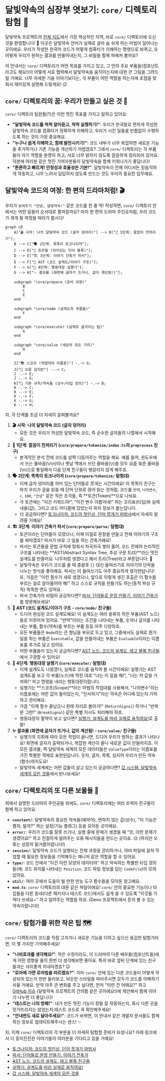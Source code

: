# 달빛약속의 심장부 엿보기: `core/` 디렉토리 탐험 🧭

달빛약속 프로젝트의 [전체 지도](../CONTRIBUTING_GUIDE.md#우리-프로젝트-이렇게-생겼어요--코드베이스-둘러보기)에서 가장 핵심적인 지역, 바로 `core/` 디렉토리에 오신 것을 환영합니다! 🎉 이곳은 달빛약속 언어가 실제로 살아 숨 쉬게 하는 마법이 일어나는 곳이에요. 우리가 작성한 한국어 코드가 어떻게 컴퓨터가 이해하는 명령으로 바뀌고, 또 어떻게 우리가 원하는 결과를 만들어내는지, 그 비밀을 함께 파헤쳐 볼까요?

이 안내서는 `core/` 디렉토리가 어떤 목표를 가지고 있고, 그 안의 주요 부품들(컴포넌트라고도 해요!)이 어떻게 서로 협력해서 달빛약속을 움직이는지에 대한 큰 그림을 그려드릴 거예요. 너무 자세한 기술 이야기보다는, 각 부품이 어떤 역할을 하는지에 초점을 맞춰서 재미있게 설명해 드릴게요! 😉

## `core/` 디렉토리의 꿈: 우리가 만들고 싶은 것 🌟

`core/` 디렉토리 팀원들(?)은 이런 멋진 목표를 가지고 일하고 있어요:

*   **"달빛약속 코드를 척척 알아듣고, 착착 실행하기!"**: 우리가 한국말로 편하게 작성한 달빛약속 코드를 컴퓨터가 정확하게 이해하고, 우리가 시킨 일들을 빈틈없이 수행하도록 하는 것이 가장 중요해요.
*   **"누구나 쉽게 이해하고, 함께 발전시키기!"**: 코드 내부가 너무 복잡하면 새로운 기능을 추가하거나 기존 기능을 개선하기 어렵겠죠? 그래서 `core/` 디렉토리는 각 부품들이 자기 역할을 분명히 하고, 서로 너무 얽히지 않도록 깔끔하게 정리되어 있어요. 덕분에 여러분 같은 멋진 기여자분들이 달빛약속을 함께 키워나가기 좋답니다!
*   **"튼튼하고 빠르게! 안정성과 효율성은 기본!"**: 달빛약속이 언제 어디서든 믿음직하게 작동하고, 너무 느려서 답답하지 않도록 만드는 것도 우리의 중요한 임무예요.

## 달빛약속 코드의 여정: 한 편의 드라마처럼! 🎬

우리가 `보여주기 "안녕, 달빛약속!"` 같은 코드를 한 줄 딱! 작성하면, `core/` 디렉토리 안에서는 어떤 일들이 순서대로 펼쳐질까요? 마치 한 편의 드라마 주인공처럼, 우리 코드가 겪게 될 여정을 따라가 봅시다!

```mermaid
graph LR
    A["🎬 시작: 나의 달빛약속 코드 (글자 덩어리)"] --> B["🧹 1단계: 깔끔이 전처리기"];
    B --> C["🗣️ 2단계: 똑똑이 토크나이저"];
    C --> D["🧱 토큰들 (의미있는 단어 블록)"];
    D --> E["🏗️ 3단계: 이야기 건축가 파서"];
    E --> F["🌳 AST (코드 설계도/이야기 구조)"];
    F --> G["🏃 4단계: 행동대장 실행기"];
    G --> H["✨ 결과물 (화면에 글자가 뜨거나, 값이 계산됨!)"];

    subgraph "core/prepare (준비 과정)"
        B
        C
        E
    end

    subgraph "core/node (설계도의 부품들)"
        F
    end

    subgraph "core/executer (실제로 움직이는 팀)"
        G
    end

    subgraph "core/value (세상의 모든 가치)"
        H
    end

    I["📚 스코프 (작업대의 이름표)"] -.-> G;
    J["🚨 오류 감지반"] -.-> C;
    J -.-> E;
    J -.-> G;
    K["📜 기본 규칙/약속들 (상수/타입 정의)"] -.-> B;
    K -.-> C;
    K -.-> E;
    K -.-> F;
    K -.-> G;
    K -.-> H;
```

자, 각 단계를 조금 더 자세히 살펴볼까요?

1.  **🎬 시작: 나의 달빛약속 코드 (글자 덩어리)**
    *   모든 것은 우리가 작성한 달빛약속 코드, 즉 순수한 글자들의 나열에서 시작해요.
2.  **🧹 1단계: 깔끔이 전처리기 (`core/prepare/tokenize/index.ts`의 `preprocess` 친구)**
    *   본격적인 분석 전에 코드를 살짝 다듬어주는 역할을 해요. 예를 들어, 윈도우에서 쓰는 줄바꿈(\r\n)이나 옛날 맥에서 쓰던 줄바꿈(\r)을 모두 요즘 표준 줄바꿈(\n)으로 통일해서 다음 단계 친구들이 헷갈리지 않게 해주죠.
3.  **🗣️ 2단계: 똑똑이 토크나이저 (`core/prepare/tokenize/` 탐험대)**
    *   이제 글자 덩어리를 의미 있는 단어들로 쪼개는 시간이에요! 이 똑똑이 친구는 마치 우리가 글을 읽을 때 단어 단위로 끊어 읽는 것처럼, 코드를 `만약`, `나의변수`, `+`, `100`, `"안녕"` 같은 작은 조각들, 즉 **토큰(Token)**으로 나눠요.
    *   각 토큰에는 "이건 키워드야!", "이건 변수 이름이네!" 하는 꼬리표(타입)와 실제 내용(값), 그리고 코드 어디쯤에 있었는지 위치 정보가 붙는답니다.
    *   더 궁금하다면? [토크나이저: 코드의 첫인상, 단어 쪼개기 마법사](./tokenizer.md)에서 자세히 알려줄 거예요!
4.  **🏗️ 3단계: 이야기 건축가 파서 (`core/prepare/parse/` 탐험대)**
    *   토큰이라는 단어들이 모였으니, 이제 이걸로 문장을 만들고 전체 이야기의 구조를 짜야겠죠? 파서가 바로 그 일을 하는 건축가예요!
    *   파서는 토큰들을 문법 규칙에 맞춰서 차곡차곡 쌓아 올려, 코드 전체의 논리적인 구조를 나타내는 **AST(Abstract Syntax Tree, 추상 구문 트리)**라는 멋진 설계도를 만들어요. 나무처럼 생겼다고 해서 트리(Tree)라고 부른답니다. 🌳
    *   달빛약속은 우리가 코드를 쓸 때 중괄호 `{}` 대신 들여쓰기로 이야기의 단락을 나누는 방식을 좋아해요. 파서는 이 들여쓰기도 아주 중요하게 생각한답니다! 또, 가끔은 "이런 함수가 새로 생겼으니, 앞으로 이렇게 생긴 호출은 이 함수를 부르는 걸로 알아들어야 해!" 하고 스스로 규칙을 만들기도 하는(동적 파싱 규칙) 똑똑한 면도 있어요.
    *   파서 건축가의 비밀이 궁금하다면? [파서: 단어들로 문장 만들기, 이야기 건축가](./parser.md)를 방문해보세요!
5.  **🌳 AST (코드 설계도/이야기 구조 - `core/node/` 친구들)**
    *   드디어 완성된 코드 설계도예요! 이 설계도는 여러 종류의 작은 부품(AST 노드)들로 이루어져 있어요. "만약"이라는 조건을 나타내는 부품, 숫자나 글자를 나타내는 부품, 함수(약속)를 부르는 부품 등등 아주 다양하죠.
    *   모든 부품들은 `Node`라는 큰 형님을 부모로 두고 있고, 그중에서도 실제로 뭔가 일을 하는 부품은 `Executable`, 값을 만들어내는 부품은 `Evaluable`이라는 이름표를 추가로 달고 있어요.
    *   어떤 부품들이 있는지 궁금하다면? [AST 노드: 코드의 설계도, 레고 블록 친구들](./ast_nodes.md)에서 구경할 수 있어요!
6.  **🏃 4단계: 행동대장 실행기 (`core/executer/` 탐험대)**
    *   이제 설계도도 나왔겠다, 실제로 코드를 움직여 볼 시간이에요! 실행기는 AST 설계도를 보고 각 부품(노드)에 적힌 대로 "너는 이 일을 해!", "너는 저 값을 가져와!" 하고 명령을 내리는 행동대장이랍니다.
    *   실행기는 **스코프(Scope)**라는 마법의 작업대를 사용해서, "나의변수"라는 이름표에는 어떤 값이 들어있는지, "인사하기"라는 약속은 어디에 있는지 기억하고 관리해요.
    *   가끔 "이제 함수 끝났으니 원래 자리로 돌아가!" (`ReturnSignal`) 하거나 "반복문 그만!" (`BreakSignal`) 같은 특별 지시도 처리해야 하죠.
    *   행동대장의 활약이 보고 싶다면? [실행기: 설계도를 따라 실제로 움직여요!](./executer.md)로 출발!
7.  **✨ 결과물 (화면에 글자가 뜨거나, 값이 계산됨! - `core/value/` 친구들)**
    *   실행기의 지휘에 따라 모든 작업이 끝나면, 드디어 우리가 원하는 결과가 나타나요! 화면에 글자가 출력되거나, 복잡한 계산이 끝나 새로운 값이 만들어지죠. 이 모든 결과물, 즉 달빛약속 세계의 모든 데이터들은 `ValueType`이라는 이름표를 가진 특별한 객체로 표현된답니다. 숫자, 글자, 목록, 심지어 우리가 만든 약속(함수)까지도요!
    *   달빛약속 세계에는 어떤 값들이 살고 있는지 궁금하다면? [값 시스템: 달빛약속 세계의 모든 것들](./values.md)에서 만나보세요!

## `core/` 디렉토리의 또 다른 보물들 💎

위에서 설명한 드라마의 주인공들 외에도, `core/` 디렉토리에는 여러 조력자 친구들이 함께 하고 있어요.

*   **`constant/`**: 달빛약속의 중요한 약속들(예약어), 변하지 않는 값(상수), "이 기능은 켤까, 말까?" 하는 설정(기능 플래그) 등을 모아둔 곳이에요.
*   **`error/`**: 우리가 코드를 잘못 쓰거나, 실행 중에 문제가 생겼을 때 "앗, 이런 문제가 생겼어요!" 하고 친절하게 알려주는 오류 메시지들을 만드는 곳이죠. 😥 (하지만 오류는 성장의 밑거름이랍니다!)
*   **`session/`**: 달빛약속 코드가 실행되는 전체 과정을 관리하거나, 여러 파일에 걸쳐 작업할 때 필요한 정보들을 기억해두는 매니저 같은 역할을 할 수 있어요.
*   **`type/`**: 코드 안에서 "이건 이런 모양의 데이터야" 하고 약속하는 특별한 타입 정의들(예: 코드 위치를 나타내는 `Position`, 코드 파일 정보를 담는 `CodeFile`)이 모여있어요.
*   **`util/`**: 여러 곳에서 도움이 될 만한 만능 도구 함수들을 모아둔 창고예요.
*   **`mod.ts`**: `core/` 디렉토리의 대문 같은 파일이에요! `core/` 안의 중요한 기능이나 타입들을 다른 동네(다른 패키지나 테스트 코드)에서도 쉽게 쓸 수 있도록 "이것들 가져다 쓰세요~" 하고 알려주는 역할을 하죠. (Deno 프로젝트에서 흔히 볼 수 있는 약속이랍니다!)

## `core/` 탐험가를 위한 작은 팁 🗺️

`core/` 디렉토리의 코드를 직접 고치거나 새로운 기능을 더하고 싶으신 용감한 탐험가라면, 이 몇 가지만 기억해주세요!

*   **"나비효과를 생각해요!"**: 작은 수정이라도, 이 드라마의 다른 배우들(컴포넌트들)에게 어떤 영향을 줄지 한번 더 생각해보면 좋아요. 특히 바로 앞뒤 단계에 있는 친구들과는 사이좋게 지내야겠죠? 😉
*   **"로마에 가면 로마법을 따르랬죠?"**: 이미 `core/` 안에 있는 다른 코드들이 어떻게 작성되어 있는지 한번 둘러보고, 비슷한 스타일을 따라주시면 모두가 코드를 이해하기 쉬울 거예요. 만약 아주 큰 변화를 주고 싶다면, 먼저 "이런 건 어때요?" 하고 [GitHub 이슈](https://github.com/dalbit-yaksok/yaksok/issues) (달빛약속 프로젝트의 건의함 같은 곳이에요!)에 제안해서 함께 이야기 나누면 더 좋답니다!
*   **"테스트는 나의 방패!"**: 내가 만든 멋진 기능이 정말 잘 작동하는지, 혹시 다른 곳을 망가뜨리지는 않았는지 테스트 코드로 꼭 확인해주세요!
*   **"안내판도 새로 달아주세요!"**: 코드가 바뀌면, 이 안내서 같은 개발자 문서들도 함께 최신 정보로 업데이트해주시는 센스! ✨

자, 이제 `core/` 디렉토리의 각 부분을 더 자세히 탐험할 준비가 되셨나요? 아래 링크에서 더 흥미진진한 이야기들이 여러분을 기다리고 있을 거예요!

*   [토크나이저: 코드의 첫인상, 단어 쪼개기 마법사](./tokenizer.md)
*   [파서: 단어들로 문장 만들기, 이야기 건축가](./parser.md)
*   [AST 노드: 코드의 설계도, 레고 블록 친구들](./ast_nodes.md)
*   [실행기: 설계도를 따라 실제로 움직여요!](./executer.md)
*   [값 시스템: 달빛약속 세계의 모든 것들](./values.md)
